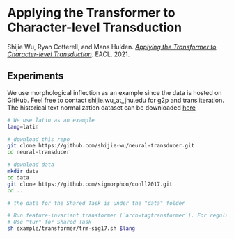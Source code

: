# Applying the Transformer to Character-level Transduction

Shijie Wu, Ryan Cotterell, and Mans Hulden. [*Applying the Transformer to Character-level Transduction*](https://arxiv.org/abs/2005.10213). EACL. 2021.

## Experiments

We use morphological inflection as an example since the data is hosted on GitHub. Feel free to contact shijie.wu_at_jhu.edu for g2p and transliteration. The historical text normalization dataset can be downloaded [here](https://github.com/coastalcph/histnorm)

```bash
# We use latin as an example
lang=latin

# download this repo
git clone https://github.com/shijie-wu/neural-transducer.git
cd neural-transducer

# download data
mkdir data
cd data
git clone https://github.com/sigmorphon/conll2017.git
cd ..

# the data for the Shared Task is under the "data" folder

# Run feature-invariant transformer (`arch=tagtransformer`). For regular transformer, `arch=transformer`.
# Use "tur" for Shared Task
sh example/transformer/trm-sig17.sh $lang
```
